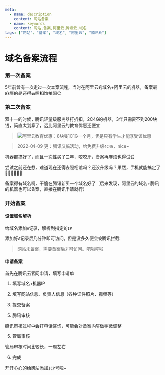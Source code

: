 ```yaml
---
meta:
  - name: description
    content: 网站备案
  - name: keywords
    content: 网站,备案,阿里云,腾讯云,域名
tags: ["网站", "备案", "域名", "阿里云", "腾讯云"]
---
```


# 域名备案流程


### 第一次备案
5年前曾有一次走过一次本案流程，当时在阿里云的域名+阿里云的机器，备案最麻烦的是还得去照相馆拍照😌


### 第二次备案

双十一的时候，腾讯轻量级服务器打折扣，2C4G的机器，3年只需要不到200块钱，简直太划算了，远比阿里云的教育优惠还便宜



> ![阿里云](https://playground.z.wiki/search/page?keyword=%E9%98%BF%E9%87%8C%E4%BA%91)教育优惠：8块钱1C1G一个月，但是只有学生才能享受该优惠

> 2022-04-09 更：腾讯又搞活动，给免费升级`4C4G`，nice~
> 
> <ImgView title="网站备案" url="://z.wiki/images/20220409/1cb4d2402c514752a5a142d17b0453bb.png)" />



<ImgView title="网站备案" url="https://z.wiki/images/20211118/1488e183525d43b29dea72e8c109d898.png" />



机器都搞好了，而且一次性买了三年，咬咬牙，备案再麻烦也得试试

尝试之前还在想，难道现在还得去照相馆吗？还没升级吗？果然，手机就能搞定了✌🏻✌🏻✌🏻

备案得有域名啊，干脆在腾讯新买一个域名好了（后来发现，阿里云的域名+腾讯的机器也可以备案，直接在腾讯申请就行）

### 开始备案


#### 设置域名解析

给域名添加`A`记录，解析到指定的`IP`

<ImgView title="网站备案" url="https://z.wiki/images/20211118/d1459dc3cfff4245a69e56313c971c06.png" />


添加好`A`记录后几分钟即可访问，但是没多久便会被腾讯拦截

> 网站未备案，需要备案后才可访问。吧啦吧啦

<ImgView title="网站备案" url="https://z.wiki/images/20211118/b59037b763374238bbcd728ecfc42f3d.png" />



#### 申请备案

首先在腾讯云官网申请，填写申请单

1. 填写域名+机器IP
<ImgView title="网站备案" url="https://z.wiki/images/20211118/9312a62bdba041369f5ac594ea98600d.png" />


2. 填写网站信息、负责人信息（各种证件照片、视频等）

<ImgView title="网站备案" url="https://z.wiki/images/20211118/70c7e88bd2324ae98cfa10b93d98e25d.png" />



3. 提交备案

<ImgView title="网站备案" url="https://4.z.wiki/images/20211118/2be227120a4c4c4c9297c23f1d2c3220.png" />



5. 腾讯审核

腾讯审核过程中会打电话咨询，可能会对备案内容做稍微调整


5. 管局审核

管局审核时间比较长，一周左右

6. 完成

<ImgView title="网站备案" url="https://4.z.wiki/images/20211118/24b53e282d024fe2a7d09531f79bed54.png" />


开开心心的给网站添加`ICP`号啦~

<ImgView title="网站备案" url="https://z.wiki/images/20211118/079473f9753c46928ac1beafea3032d0.png" />







